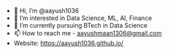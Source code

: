 - 👋 Hi, I’m @aayush1036
- 👀 I’m interested in Data Science, ML, AI, Finance
- 🌱 I’m currently pursuing BTech in Data Science 
- 📫 How to reach me - aayushmaan1306@gmail.com
- Website: https://aayush1036.github.io/
